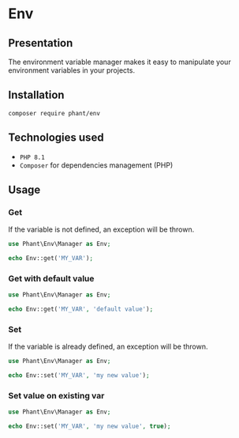 # Env

## Presentation

The environment variable manager makes it easy to manipulate your environment variables in your projects.


## Installation

`composer require phant/env`


## Technologies used

- `PHP 8.1`
- `Composer` for dependencies management (PHP)


## Usage

### Get

If the variable is not defined, an exception will be thrown.

```php
use Phant\Env\Manager as Env;

echo Env::get('MY_VAR');
```

### Get with default value

```php
use Phant\Env\Manager as Env;

echo Env::get('MY_VAR', 'default value');
```

### Set

If the variable is already defined, an exception will be thrown.

```php
use Phant\Env\Manager as Env;

echo Env::set('MY_VAR', 'my new value');
```

### Set value on existing var

```php
use Phant\Env\Manager as Env;

echo Env::set('MY_VAR', 'my new value', true);
```
